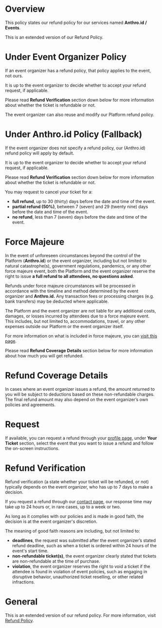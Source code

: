 # Overview
This policy states our refund policy for our services named **Anthro.id / Events**.

This is an extended version of our Refund Policy.

# Under Event Organizer Policy
If an event organizer has a refund policy, that policy applies to the event, not ours.

It is up to the event organizer to decide whether to accept your refund request, if applicable.

Please read **Refund Verification** section down below for more information about whether the ticket is refundable or not.

The event organizer can also reuse and modify our Platform refund policy.

# Under Anthro.id Policy (Fallback)
If the event organizer does not specify a refund policy, our (Anthro.id) refund policy will apply by default.

It is up to the event organizer to decide whether to accept your refund request, if applicable.

Please read **Refund Verification** section down below for more information about whether the ticket is refundable or not.

You may request to cancel your ticket for a:
- **full refund**, up to 30 (thirty) days before the date and time of the event.
- **partial refund (50%)**, between 7 (seven) and 29 (twenty nine) days before the date and time of the event.
- **no refund**, less than 7 (seven) days before the date and time of the event.

# Force Majeure
In the event of unforeseen circumstances beyond the control of the Platform (**Anthro.id**) or the event organizer, including but not limited to natural catastrophe(s), government regulations, pandemics, or any other force majeure event, both the Platform and the event organizer reserve the right to issue **a full refund to all attendees, no questions asked**.

Refunds under force majeure circumstances will be processed in accordance with the timeline and method determined by the event organizer and **Anthro.id.** Any transaction fees or processing charges (e.g. bank transfers) may be deducted where applicable.

The Platform and the event organizer are not liable for any additional costs, damages, or losses incurred by attendees due to a force majeure event. This includes, but not limited to, accommodations, travel, or any other expenses outside our Platform or the event organizer itself.

For more information on what is included in force majeure, you can [visit this page](https://en.wikipedia.org/wiki/Force_majeure).

Please read **Refund Coverage Details** section below for more information about how much you will get refunded.

# Refund Coverage Details
In cases where an event organizer issues a refund, the amount returned to you will be subject to deductions based on these non-refundable charges. The final refund amount may also depend on the event organizer’s own policies and agreements.

# Request
If available, you can request a refund through your [profile page](/user/profile), under **Your Ticket** section, select the event that you want to issue a refund and follow the on-screen instructions.

# Refund Verification
Refund verification (a state whether your ticket will be refunded, or not) typically depends on the event organizer, who has up to 7 days to make a decision.

If you request a refund through our [contact page](/contact), our response time may take up to 24 hours or, in rare cases, up to a week or two.

As long as it complies with our policies and is made in good faith, the decision is at the event organizer's discretion.

The meaning of good faith reasons are including, but not limited to:
- **deadlines**, the request was submitted after the event organizer’s stated refund deadline, such as when a ticket is ordered within 24 hours of the event's start time.
- **non-refundable ticket(s)**, the event organizer clearly stated that tickets are non-refundable at the time of purchase.
- **violation**, the event organizer reserves the right to void a ticket if the attendee is found in violation of event policies, such as engaging in disruptive behavior, unauthorized ticket reselling, or other related infractions.

# General
This is an extended version of our refund policy. For more information, visit [Refund Policy](/en-US/REFUND.md).